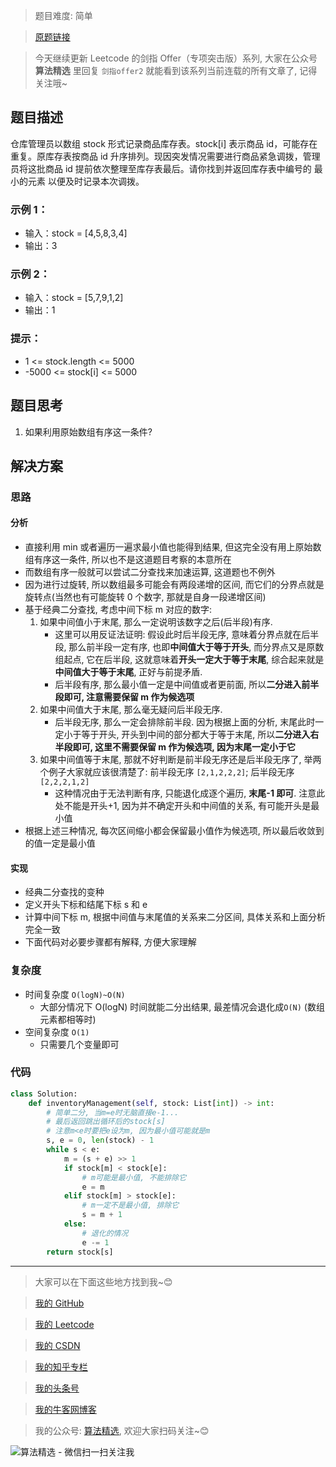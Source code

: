 > 题目难度: 简单

> [原题链接](https://leetcode.cn/problems/xuan-zhuan-shu-zu-de-zui-xiao-shu-zi-lcof/)

> 今天继续更新 Leetcode 的剑指 Offer（专项突击版）系列, 大家在公众号 **算法精选** 里回复 `剑指offer2` 就能看到该系列当前连载的所有文章了, 记得关注哦~

## 题目描述

仓库管理员以数组 stock 形式记录商品库存表。stock[i] 表示商品 id，可能存在重复。原库存表按商品 id 升序排列。现因突发情况需要进行商品紧急调拨，管理员将这批商品 id 提前依次整理至库存表最后。请你找到并返回库存表中编号的 最小的元素 以便及时记录本次调拨。

### 示例 1：

- 输入：stock = [4,5,8,3,4]
- 输出：3

### 示例 2：

- 输入：stock = [5,7,9,1,2]
- 输出：1

### 提示：

- 1 <= stock.length <= 5000
- -5000 <= stock[i] <= 5000

## 题目思考

1. 如果利用原始数组有序这一条件?

## 解决方案

### 思路

#### 分析

- 直接利用 min 或者遍历一遍求最小值也能得到结果, 但这完全没有用上原始数组有序这一条件, 所以也不是这道题目考察的本意所在
- 而数组有序一般就可以尝试二分查找来加速运算, 这道题也不例外
- 因为进行过旋转, 所以数组最多可能会有两段递增的区间, 而它们的分界点就是旋转点(当然也有可能旋转 0 个数字, 那就是自身一段递增区间)
- 基于经典二分查找, 考虑中间下标 m 对应的数字:
  1. 如果中间值小于末尾, 那么一定说明该数字之后(后半段)有序.
     - 这里可以用反证法证明: 假设此时后半段无序, 意味着分界点就在后半段, 那么前半段一定有序, 也即**中间值大于等于开头**, 而分界点又是原数组起点, 它在后半段, 这就意味着**开头一定大于等于末尾**, 综合起来就是**中间值大于等于末尾**, 正好与前提矛盾.
     - 后半段有序, 那么最小值一定是中间值或者更前面, 所以**二分进入前半段即可, 注意需要保留 m 作为候选项**
  2. 如果中间值大于末尾, 那么毫无疑问后半段无序.
     - 后半段无序, 那么一定会排除前半段. 因为根据上面的分析, 末尾此时一定小于等于开头, 开头到中间的部分都大于等于末尾, 所以**二分进入右半段即可, 这里不需要保留 m 作为候选项, 因为末尾一定小于它**
  3. 如果中间值等于末尾, 那就不好判断是前半段无序还是后半段无序了, 举两个例子大家就应该很清楚了: 前半段无序 `[2,1,2,2,2]`; 后半段无序 `[2,2,2,1,2]`
     - 这种情况由于无法判断有序, 只能退化成逐个遍历, **末尾-1 即可**. 注意此处不能是开头+1, 因为并不确定开头和中间值的关系, 有可能开头是最小值
- 根据上述三种情况, 每次区间缩小都会保留最小值作为候选项, 所以最后收敛到的值一定是最小值

#### 实现

- 经典二分查找的变种
- 定义开头下标和结尾下标 s 和 e
- 计算中间下标 m, 根据中间值与末尾值的关系来二分区间, 具体关系和上面分析完全一致
- 下面代码对必要步骤都有解释, 方便大家理解

### 复杂度

- 时间复杂度 `O(logN)~O(N)`
  - 大部分情况下 O(logN) 时间就能二分出结果, 最差情况会退化成`O(N)` (数组元素都相等时)
- 空间复杂度 `O(1)`
  - 只需要几个变量即可

### 代码

```python
class Solution:
    def inventoryManagement(self, stock: List[int]) -> int:
        # 简单二分, 当m=e时无脑直接e-1...
        # 最后返回跳出循环后的stock[s]
        # 注意m<e时要把e设为m, 因为最小值可能就是m
        s, e = 0, len(stock) - 1
        while s < e:
            m = (s + e) >> 1
            if stock[m] < stock[e]:
                # m可能是最小值, 不能排除它
                e = m
            elif stock[m] > stock[e]:
                # m一定不是最小值, 排除它
                s = m + 1
            else:
                # 退化的情况
                e -= 1
        return stock[s]
```

---

> 大家可以在下面这些地方找到我~😊

> [我的 GitHub](https://github.com/zjulyx)

> [我的 Leetcode](https://leetcode-cn.com/u/suibianfahui/)

> [我的 CSDN](https://me.csdn.net/zjulyx1993)

> [我的知乎专栏](https://zhuanlan.zhihu.com/c_1242508721932464128)

> [我的头条号](https://www.toutiao.com/c/user/1090304683804520/#mid=1671643017345028)

> [我的牛客网博客](https://blog.nowcoder.net/zjulyx)

> 我的公众号: [算法精选](https://mp.weixin.qq.com/s?__biz=MzA5MDk1MjI5MA==&mid=2247484158&idx=1&sn=90176bac32cf7af40e4074c721fd8a95&chksm=900285f3a7750ce5a068c9c9773781461819633f2fd60533732637ec9520c908371ebc218d49&scene=178&cur_album_id=1386231241346859009#rd), 欢迎大家扫码关注~😊

![算法精选 - 微信扫一扫关注我](https://pic1.zhimg.com/80/v2-7c988a7b35886df51596ef23616764ac_1440w.jpg)
